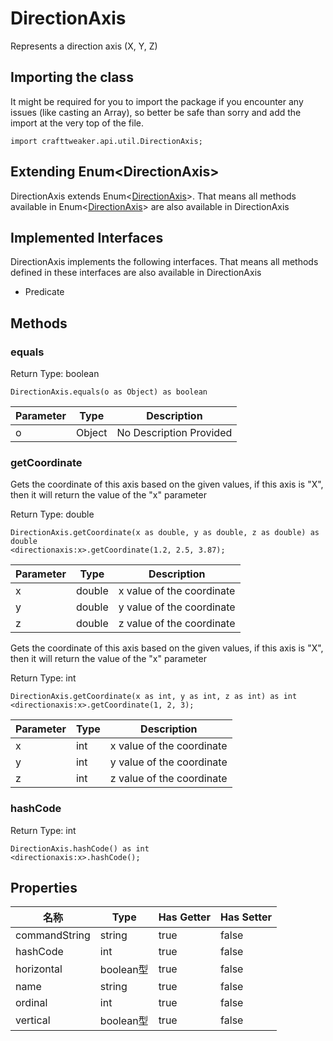 # DirectionAxis

Represents a direction axis (X, Y, Z)

## Importing the class

It might be required for you to import the package if you encounter any issues (like casting an Array), so better be safe than sorry and add the import at the very top of the file.
```zenscript
import crafttweaker.api.util.DirectionAxis;
```


## Extending Enum&lt;DirectionAxis&gt;

DirectionAxis extends Enum&lt;[DirectionAxis](/vanilla/api/util/DirectionAxis)&gt;. That means all methods available in Enum&lt;[DirectionAxis](/vanilla/api/util/DirectionAxis)&gt; are also available in DirectionAxis

## Implemented Interfaces
DirectionAxis implements the following interfaces. That means all methods defined in these interfaces are also available in DirectionAxis

- Predicate
## Methods

### equals

Return Type: boolean

```zenscript
DirectionAxis.equals(o as Object) as boolean
```

| Parameter | Type   | Description             |
| --------- | ------ | ----------------------- |
| o         | Object | No Description Provided |


### getCoordinate

Gets the coordinate of this axis based on the given values, if this axis is "X", then it will return the value of the "x" parameter

Return Type: double

```zenscript
DirectionAxis.getCoordinate(x as double, y as double, z as double) as double
<directionaxis:x>.getCoordinate(1.2, 2.5, 3.87);
```

| Parameter | Type   | Description               |
| --------- | ------ | ------------------------- |
| x         | double | x value of the coordinate |
| y         | double | y value of the coordinate |
| z         | double | z value of the coordinate |


Gets the coordinate of this axis based on the given values, if this axis is "X", then it will return the value of the "x" parameter

Return Type: int

```zenscript
DirectionAxis.getCoordinate(x as int, y as int, z as int) as int
<directionaxis:x>.getCoordinate(1, 2, 3);
```

| Parameter | Type | Description               |
| --------- | ---- | ------------------------- |
| x         | int  | x value of the coordinate |
| y         | int  | y value of the coordinate |
| z         | int  | z value of the coordinate |


### hashCode

Return Type: int

```zenscript
DirectionAxis.hashCode() as int
<directionaxis:x>.hashCode();
```


## Properties

| 名称            | Type     | Has Getter | Has Setter |
| ------------- | -------- | ---------- | ---------- |
| commandString | string   | true       | false      |
| hashCode      | int      | true       | false      |
| horizontal    | boolean型 | true       | false      |
| name          | string   | true       | false      |
| ordinal       | int      | true       | false      |
| vertical      | boolean型 | true       | false      |

